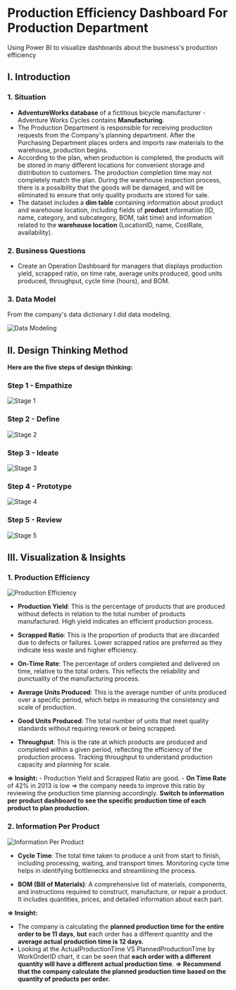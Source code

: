 # Production Efficiency Dashboard For Production Department
Using Power BI to visualize dashboards about the business's production efficiency 

## **I. Introduction**

### **1. Situation**

- **AdventureWorks database** of a fictitious bicycle manufacturer - Adventure Works Cycles contains **Manufacturing**.
- The Production Department is responsible for receiving production requests from the Company's planning department. After the Purchasing Department places orders and imports raw materials to the warehouse, production begins.
- According to the plan, when production is completed, the products will be stored in many different locations for convenient storage and distribution to customers. The production completion time may not completely match the plan. During the warehouse inspection process, there is a possibility that the goods will be damaged, and will be eliminated to ensure that only quality products are stored for sale.
- The dataset includes a **dim table** containing information about product and warehouse location, including fields of **product** information (ID, name, category, and subcategory, BOM, takt time) and information related to the **warehouse location** (LocationID, name, CostRate, availability).

### **2. Business Questions**

- Create an Operation Dashboard for managers that displays production yield, scrapped ratio, on time rate, average units produced, good units produced, throughput, cycle time (hours), and BOM.

### **3. Data Model**

From the company's data dictionary I did data modeling.

![Data Modeling](https://github.com/user-attachments/assets/a9861a44-640a-4ac6-b192-960ced3f8fca)

## **II. Design Thinking Method**

**Here are the five steps of design thinking:**

### **Step 1 - Empathize**

![Stage 1](https://github.com/user-attachments/assets/b433e242-96f5-4c02-bd8e-7d22e376e08d)

### **Step 2 - Define**

![Stage 2](https://github.com/user-attachments/assets/21686fd1-846b-4d71-9482-782f304f3f6c)

### **Step 3 - Ideate**

![Stage 3](https://github.com/user-attachments/assets/c5f29d25-9582-4c55-9570-04632671f6e3)

### **Step 4 - Prototype**

![Stage 4](https://github.com/user-attachments/assets/2a5b3453-1d2e-425a-9aa4-256b1a1caf00)

### **Step 5 - Review**

![Stage 5](https://github.com/user-attachments/assets/1073f2d1-a8fd-4537-a8c8-d9282d639796)

## **III. Visualization & Insights**
### **1. Production Efficiency**

![Production Efficiency](https://github.com/user-attachments/assets/cad1b7bc-d564-482e-b8c0-d4541c3208f0)

- **Production Yield**: This is the percentage of products that are produced without defects in relation to the total number of products manufactured. High yield indicates an efficient production process.

- **Scrapped Ratio**: This is the proportion of products that are discarded due to defects or failures. Lower scrapped ratios are preferred as they indicate less waste and higher efficiency.

- **On-Time Rate**: The percentage of orders completed and delivered on time, relative to the total orders. This reflects the reliability and punctuality of the manufacturing process.

- **Average Units Produced**: This is the average number of units produced over a specific period, which helps in measuring the consistency and scale of production.

- **Good Units Produced**: The total number of units that meet quality standards without requiring rework or being scrapped.

- **Throughput**: This is the rate at which products are produced and completed within a given period, reflecting the efficiency of the production process. Tracking throughput to understand production capacity and planning for scale. 

**=> Insight:**
    - Production Yield and Scrapped Ratio are good.
    - **On Time Rate** of 42% in 2013 is low => the company needs to improve this ratio by reviewing the production time planning accordingly. **Switch to information per product dashboard to see the specific production time of each product to plan production.**

### **2. Information Per Product**

![Information Per Product](https://github.com/user-attachments/assets/f3de3fc8-fc13-4218-9863-6e3453864670)

- **Cycle Time**: The total time taken to produce a unit from start to finish, including processing, waiting, and transport times. Monitoring cycle time helps in identifying bottlenecks and streamlining the process. 

- **BOM (Bill of Materials)**: A comprehensive list of materials, components, and instructions required to construct, manufacture, or repair a product. It includes quantities, prices, and detailed information about each part.

**=> Insight:**
   - The company is calculating the **planned production time for the entire order to be 11 days**, **but** each order has a different quantity and the **average actual production time is 12 days**.
   - Looking at the ActualProductionTime VS PlannedProductionTime by WorkOrderID chart, it can be seen that **each order with a different quantity will have a different actual production time**.
**=> Recommend that the company calculate the planned production time based on the quantity of products per order.**

